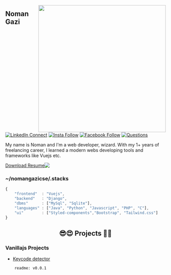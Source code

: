 [<img align="right" width="400" src="https://github-readme-stats.vercel.app/api?username=nomangazicse&show_icons=true"/>](https://github.com/nomangazicse)

## Noman Gazi

[![LinkedIn Connect](https://img.shields.io/badge/%20-Connect-black?color=14171A&labelColor=212121&logo=linkedin&logoColor=ffffff)](https://www.linkedin.com/in/nomangazicse)   [![Insta Follow](https://img.shields.io/badge/%20-Follow-black?color=14171A&labelColor=d81b60&logo=instagram&logoColor=ffffff)](https://www.instagram.com/nomangazicse)   [![Facebook Follow](https://img.shields.io/badge/%20-Follow-black?color=14171A&labelColor=1976d2&logo=facebook&logoColor=ffffff)](https://www.facebook.com/nomangazicse) [![Questions](https://img.shields.io/badge/%20-Questions-black?color=14171A&labelColor=fff&logo=stackoverflow&logoColor=0c0d0e26)](https://stackoverflow.com/users/15536158/noman-gazi)


My name is Noman and I'm a web developer, wizard. With my 1+ years of freelancing career, I learned a modern webs developing tools and frameworks like Vuejs etc.

<div style="display: flex;">
  <a align="bottom" href="https://github.com/nomangazicse/nomangazicse/files/8153796/MyResume.pdf" download>Download Resume </a>
  <img align="top" src="https://img.icons8.com/windows/32/000000/download--v1.png"/>
</div>

### ~/nomangazicse/.stacks

```js
{
	"frontend"	: "Vuejs",
	"backend"	: "Django",
	"dbms"		: ["MySql", "Sqlite"],
	"languages"	: ["Java", "Python", "Javascript", "PHP", "C"],
	"ui"		: ["Styled-components","Bootstrap", "Tailwind.css"]
}
```

<h2 align="center">😎😍 Projects 🥰🤗</h2>

### Vanillajs Projects
- [Keycode detector](https://github.com/kingRayhan/keycode)


```
	readme: v0.0.1
```
